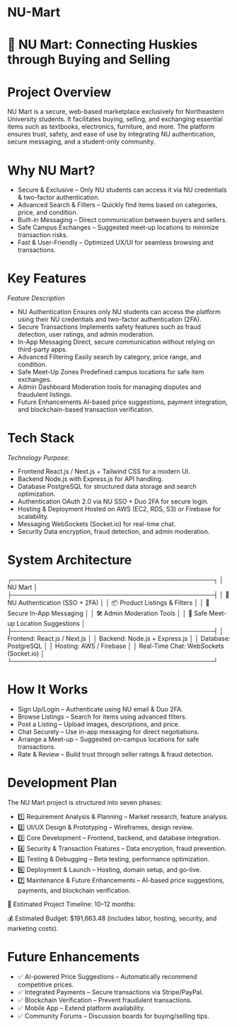 # NU-Mart

# 🏪 NU Mart: Connecting Huskies through Buying and Selling


# Project Overview
NU Mart is a secure, web-based marketplace exclusively for Northeastern University students. It facilitates buying, selling, and exchanging essential items such as textbooks, electronics, furniture, and more. The platform ensures trust, safety, and ease of use by integrating NU authentication, secure messaging, and a student-only community.

# Why NU Mart?

- Secure & Exclusive – Only NU students can access it via NU credentials & two-factor authentication.
- Advanced Search & Filters – Quickly find items based on categories, price, and condition.
- Built-in Messaging – Direct communication between buyers and sellers.
- Safe Campus Exchanges – Suggested meet-up locations to minimize transaction risks.
- Fast & User-Friendly – Optimized UX/UI for seamless browsing and transactions.

# Key Features
*Feature	Description*
- NU Authentication	Ensures only NU students can access the platform using their NU credentials and two-factor authentication (2FA).
- Secure Transactions	Implements safety features such as fraud detection, user ratings, and admin moderation.
- In-App Messaging	Direct, secure communication without relying on third-party apps.
- Advanced Filtering	Easily search by category, price range, and condition.
- Safe Meet-Up Zones	Predefined campus locations for safe item exchanges.
- Admin Dashboard	Moderation tools for managing disputes and fraudulent listings.
- Future Enhancements	AI-based price suggestions, payment integration, and blockchain-based transaction verification.

# Tech Stack
*Technology	Purpose:*

- Frontend	React.js / Next.js + Tailwind CSS for a modern UI.
- Backend	Node.js with Express.js for API handling.
- Database	PostgreSQL for structured data storage and search optimization.
- Authentication	OAuth 2.0 via NU SSO + Duo 2FA for secure login.
- Hosting & Deployment	Hosted on AWS (EC2, RDS, S3) or Firebase for scalability.
- Messaging	WebSockets (Socket.io) for real-time chat.
- Security	Data encryption, fraud detection, and admin moderation.

# System Architecture

  ┌──────────────────────────────────────────────┐
  │                  NU Mart                     │
  ├──────────────────────────────────────────────┤
  │    🔐 NU Authentication (SSO + 2FA)         │
  │    📦 Product Listings & Filters            │
  │    💬 Secure In-App Messaging               │
  │    🛠 Admin Moderation Tools                 │
  │    📍 Safe Meet-up Location Suggestions     │
  ├──────────────────────────────────────────────┤
  │   Frontend: React.js / Next.js              │
  │   Backend: Node.js + Express.js             │
  │   Database: PostgreSQL                      │
  │   Hosting: AWS / Firebase                   │
  │   Real-Time Chat: WebSockets (Socket.io)    │
  └──────────────────────────────────────────────┘
  
# How It Works

- Sign Up/Login – Authenticate using NU email & Duo 2FA.
- Browse Listings – Search for items using advanced filters.
- Post a Listing – Upload images, descriptions, and price.
- Chat Securely – Use in-app messaging for direct negotiations.
- Arrange a Meet-up – Suggested on-campus locations for safe transactions.
- Rate & Review – Build trust through seller ratings & fraud detection.

# Development Plan
The NU Mart project is structured into seven phases:

- 1️⃣ Requirement Analysis & Planning – Market research, feature analysis.
- 2️⃣ UI/UX Design & Prototyping – Wireframes, design review.
- 3️⃣ Core Development – Frontend, backend, and database integration.
- 4️⃣ Security & Transaction Features – Data encryption, fraud prevention.
- 5️⃣ Testing & Debugging – Beta testing, performance optimization.
- 6️⃣ Deployment & Launch – Hosting, domain setup, and go-live.
- 7️⃣ Maintenance & Future Enhancements – AI-based price suggestions, payments, and blockchain verification.

📅 Estimated Project Timeline: 10–12 months:

💰 Estimated Budget: $191,663.48 (includes labor, hosting, security, and marketing costs).

# Future Enhancements
- ✅ AI-powered Price Suggestions – Automatically recommend competitive prices.
- ✅ Integrated Payments – Secure transactions via Stripe/PayPal.
- ✅ Blockchain Verification – Prevent fraudulent transactions.
- ✅ Mobile App – Extend platform availability.
- ✅ Community Forums – Discussion boards for buying/selling tips.

